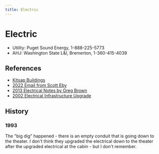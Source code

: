 ```yaml
---
title: Electric
---
```

# Electric

- Utility: Puget Sound Energy, 1-888-225-5773
- AHJ: Washington State L&I, Bremerton, 1-360-415-4039



## References

- [Kitsap Buildings](https://github.com/Mountaineers/Kitsap-Forest-Theater/blob/gh-pages/reference/Buildings.pdf)
- [2022 Email from Scott Eby](../Person/Scott-Eby/2022-06-01-Email)
- [2013 Electrical Notes by Greg Brown](../Person/Greg-Brown/2013-01-14-Email)
- [2002 Electrical Infrastructure Upgrade](2002-Phase1.2)


## History

### 1993

The "big dig" happened - there is an empty conduit that is going down to the theater. I don't think they upgraded the electrical down to the theater after the upgraded electrical at the cabin - but I don't remember. 

